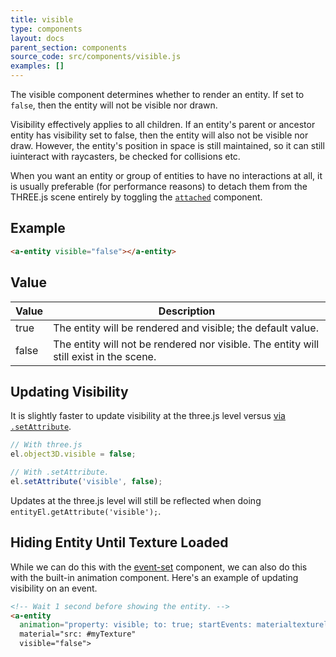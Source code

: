 ```yaml
---
title: visible
type: components
layout: docs
parent_section: components
source_code: src/components/visible.js
examples: []
---
```


The visible component determines whether to render an entity. If set to
`false`, then the entity will not be visible nor drawn.

Visibility effectively applies to all children. If an entity's parent or
ancestor entity has visibility set to false, then the entity will also not be
visible nor draw.  However, the entity's position in space is still maintained,
so it can still iuinteract with raycasters, be checked for collisions etc.

When you want an entity or group of entities to have no interactions at all, it 
is usually preferable (for performance reasons) to detach them from the THREE.js scene
entirely by toggling the [`attached`](attached) component.


## Example

```html
<a-entity visible="false"></a-entity>
```

## Value

| Value | Description                                                                            |
|-------|----------------------------------------------------------------------------------------|
| true  | The entity will be rendered and visible; the default value.                            |
| false | The entity will not be rendered nor visible. The entity will still exist in the scene. |

## Updating Visibility

[update]: ../introduction/javascript-events-and-dom-apis.md#updating-a-component-with-setattribute

It is slightly faster to update visibility at the three.js level versus [via
`.setAttribute`][update].

```js
// With three.js
el.object3D.visible = false;

// With .setAttribute.
el.setAttribute('visible', false);
```

Updates at the three.js level will still be reflected when doing
`entityEl.getAttribute('visible');`.

## Hiding Entity Until Texture Loaded

[event-set]: https://github.com/supermedium/superframe/tree/master/components/event-set

While we can do this with the [event-set][event-set] component, we can also do
this with the built-in animation component. Here's an example of updating
visibility on an event.

```html
<!-- Wait 1 second before showing the entity. -->
<a-entity
  animation="property: visible; to: true; startEvents: materialtextureloaded"></a-entity>
  material="src: #myTexture"
  visible="false">
```
